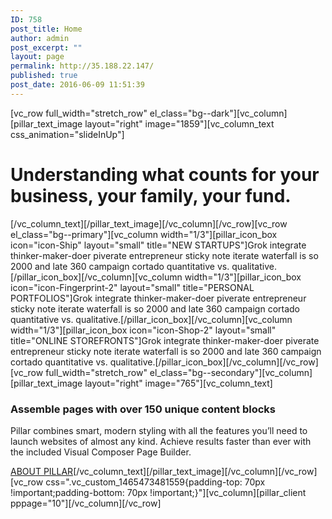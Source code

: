 ```yaml
---
ID: 758
post_title: Home
author: admin
post_excerpt: ""
layout: page
permalink: http://35.188.22.147/
published: true
post_date: 2016-06-09 11:51:39
---
```

<p>[vc_row full_width="stretch_row" el_class="bg--dark"][vc_column][pillar_text_image layout="right" image="1859"][vc_column_text css_animation="slideInUp"]<br />
<h1>Understanding what counts for your business, your family, your fund.</h1>
<p>[/vc_column_text][/pillar_text_image][/vc_column][/vc_row][vc_row el_class="bg--primary"][vc_column width="1/3"][pillar_icon_box icon="icon-Ship" layout="small" title="NEW STARTUPS"]Grok integrate thinker-maker-doer piverate entrepreneur sticky note iterate waterfall is so 2000 and late 360 campaign cortado quantitative vs. qualitative.[/pillar_icon_box][/vc_column][vc_column width="1/3"][pillar_icon_box icon="icon-Fingerprint-2" layout="small" title="PERSONAL PORTFOLIOS"]Grok integrate thinker-maker-doer piverate entrepreneur sticky note iterate waterfall is so 2000 and late 360 campaign cortado quantitative vs. qualitative.[/pillar_icon_box][/vc_column][vc_column width="1/3"][pillar_icon_box icon="icon-Shop-2" layout="small" title="ONLINE STOREFRONTS"]Grok integrate thinker-maker-doer piverate entrepreneur sticky note iterate waterfall is so 2000 and late 360 campaign cortado quantitative vs. qualitative.[/pillar_icon_box][/vc_column][/vc_row][vc_row full_width="stretch_row" el_class="bg--secondary"][vc_column][pillar_text_image layout="right" image="765"][vc_column_text]</p>
<h3>Assemble pages with over 150 unique content blocks</h3>
<p>Pillar combines smart, modern styling with all the features you’ll need to launch websites of almost any kind. Achieve results faster than ever with the included Visual Composer Page Builder.</p>
<p><a href="/pages/about-company/"><span class="btn__text">ABOUT PILLAR</span></a>[/vc_column_text][/pillar_text_image][/vc_column][/vc_row][vc_row css=".vc_custom_1465473481559{padding-top: 70px !important;padding-bottom: 70px !important;}"][vc_column][pillar_client pppage="10"][/vc_column][/vc_row]</p>